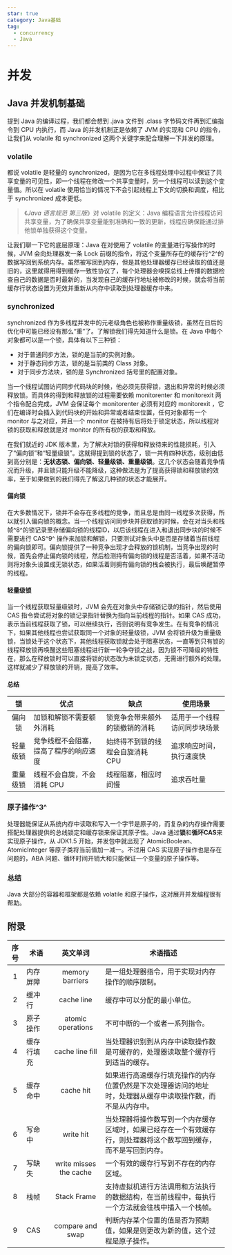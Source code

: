 ```yaml
---
star: true
category: Java基础
tag: 
  - concurrency
  - Java
---
```


# 并发
## Java 并发机制基础
提到 Java 的编译过程，我们都会想到 .java 文件到 .class 字节码文件再到汇编指令到 CPU 内执行，而 Java 的并发机制正是依赖了 JVM 的实现和 CPU 的指令，让我们从 volatile 和 synchronized 这两个关键字来配合理解一下并发的原理。

### volatile
都说 volatile 是轻量的 synchronized，是因为它在多线程处理中过程中保证了共享变量的可见性，即一个线程在修改一个共享变量时，另一个线程可以读到这个变量值。所以在 volatile 使用恰当的情况下不会引起线程上下文的切换和调度，相比于 synchronized 成本更低。

> 《_Java 语言规范 第三版_》对 volatile 的定义：Java 编程语言允许线程访问共享变量，为了确保共享变量能别准确和一致的更新，线程应确保能通过排他锁单独获得这个变量。

让我们聊一下它的底层原理：Java 在对使用了 volatile 的变量进行写操作的时候，JVM 会向处理器发一条 Lock 前缀的指令，将这个变量所存在的缓存行^2^的数据写回到系统内存。虽然被写回到内存，但是其他处理器缓存已经读取的值还是旧的，这里就得用得到缓存一致性协议了，每个处理器会嗅探总线上传播的数据检查自己的数据是否时最新的，当发现自己的缓存行地址被修改的时候，就会将当前缓存行状态设置为无效并重新从内存中读取到处理器缓存中来。

### synchronized
synchronized 作为多线程并发中的元老级角色也被称作重量级锁，虽然在日后的优化中可能已经没有那么“重”了。了解锁我们得先知道什么是锁。在 Java 中每个对象都可以是一个锁，具体有以下三种锁：

- 对于普通同步方法，锁的是当前的实例对象。
- 对于静态同步方法，锁的是当前类的 Class 对象。
- 对于同步方法块，锁的是 Synchronized 括号里的配置对象。

当一个线程试图访问同步代码块的时候，他必须先获得锁，退出和异常的时候必须释放锁。而具体的得到和释放锁的过程需要依赖 monitorenter 和 monitorexit 两个指令配合完成，JVM 会保证每个 monitorenter 必须有对应的 monitorexit ，它们在编译时会插入到代码块的开始和异常或者结束位置，任何对象都有一个 monitor 与之对应，并且一个 monitor 在被持有后将处于锁定状态，所以线程对锁的获取和释放就是对 monitor 的所有权的获取和释放。

在我们就近的 JDK 版本里，为了解决对锁的获得和释放待来的性能损耗，引入了“偏向锁”和“轻量级锁”。这就得提到锁的状态了，锁一共有四种状态，级别由低到高分别是：**无状态锁、偏向锁、轻量级锁、重量级锁**。这几个状态会随着竞争情况而升级，并且锁只能升级不能降级，这种做法是为了提高获得锁和释放锁的效率，至于如果做到的我们得先了解这几种锁的状态才能展开。

#### 偏向锁
在大多数情况下，锁并不会存在多线程的竞争，而且总是由同一线程多次获得，所以就引入偏向锁的概念。当一个线程访问同步块并获取锁的时候，会在对当头和栈帧^8^的锁记录里存储偏向锁的线程ID，以后该线程在进入和退出同步块的时候不需要进行 CAS^9^ 操作来加锁和解锁，只要测试对象头中是否是存储着当前线程的偏向锁即可。偏向锁提供了一种竞争出现才会释放的锁机制，当竞争出现的时候，首先会停止偏向锁的线程，然后检测持有偏向锁的线程是否活着，如果不活动则将对象头设置成无锁状态，如果活着则拥有偏向锁的栈会被执行，最后唤醒暂停的线程。

#### 轻量级锁
当一个线程获取轻量级锁时，JVM 会先在对象头中存储锁记录的指针，然后使用 CAS 指令尝试将对象的锁记录指针替换为指向当前线程的指针。如果 CAS 成功，表示当前线程获取了锁，可以继续执行，否则说明有竞争发生。在有竞争的情况下，如果其他线程也尝试获取同一个对象的轻量级锁，JVM 会将锁升级为重量级锁，当锁处于这个状态下，其他线程获取锁就会处于阻塞状态，一直等到只有锁的线程释放锁再唤醒这些阻塞线程进行新一轮争夺锁之战，因为锁不可降级的特性在，那么在释放锁时可以直接将锁的状态改为未锁定状态，无需进行额外的处理。这样就减少了释放锁的开销，提高了效率。

#### 总结

| 锁 | 优点| 缺点 | 使用场景 |
| :---: | --- | --- | --- |
| 偏向锁 | 加锁和解锁不需要额外消耗 | 锁竞争会带来额外的锁撤销的消耗 | 适用于一个线程访问同步块场景 |
| 轻量级锁 | 竞争线程不会阻塞，提高了程序的响应速度 | 始终得不到锁的线程会自旋消耗 CPU | 追求响应时间，执行速度快 |
| 重量级锁 | 线程不会自旋，不会消耗 CPU | 线程阻塞，相应时间慢 | 追求吞吐量 |

### 原子操作^3^
处理器能保证从系统内存中读取和写入一个字节是原子的，而复杂的内存操作需要搭配处理器提供的总线锁定和缓存锁来保证其原子性。Java 通过**锁**和**循环CAS**来实现原子操作，从 JDK1.5 开始，并发包中就出现了 AtomicBoolean、AtomicInteger 等原子类将当前值加一减一。不过用 CAS 实现原子操作也是存在问题的，ABA 问题、循环时间开销大和只能保证一个变量的原子操作等。

### 总结
Java 大部分的容器和框架都是依赖 volatile 和原子操作，这对展开并发编程很有帮助。

## 附录

| 序号 | 术语 | 英文单词 | 术语描述 |
| :---: | --- | :---: | --- |
| 1 | 内存屏障 | memory barriers | 是一组处理器指令，用于实现对内存操作的顺序限制。 |
| 2 | 缓冲行 | cache line | 缓存中可以分配的最小单位。 |
| 3 | 原子操作 | atomic operations | 不可中断的一个或者一系列指令。 |
| 4 | 缓存行填充 | cache line fill | 当处理器识别到从内存中读取操作数是可缓存的，处理器读取整个缓存行到适当的缓存。 |
| 5 | 缓存命中 | cache hit | 如果进行高速缓存行填充操作的内存位置仍然是下次处理器访问的地址时，处理器从缓存中读取操作数，而不是从内存中。 |
| 6 | 写命中 | write hit | 当处理器将操作数写到一个内存缓存区域时，如果已经存在一个有效缓存行，则处理器将这个数写回到缓存，而不是写回到内存。 |
| 7 | 写缺失 | write misses the cache | 一个有效的缓存行写到不存在的内存区域。 |
| 8 | 栈帧 | Stack Frame | 支持虚拟机进行方法调用和方法执行的数据结构，在当前线程中，每执行一个方法就会往栈中插入一个栈帧。|
| 9 | CAS | compare and swap | 判断内存某个位置的值是否为预期值，如果是则更改为新的值，这个过程是原子操作。 |

